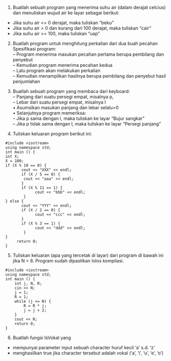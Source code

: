 1. Buatlah sebuah program yang menerima suhu air (dalam derajat celcius) dan menuliskan wujud air ke layar sebagai berikut:
- Jika suhu air <= 0 derajat, maka tuliskan “beku”
- Jika suhu air > 0 dan kurang dari 100 derajat, maka tuliskan “cair”
- Jika suhu air >= 100, maka tuliskan “uap”

2. Buatlah program untuk menghitung perkalian dari dua buah pecahan \
Spesifikasi program: \
– Program menerima masukan pecahan pertama berupa
pembilang dan penyebut \
– Kemudian program menerima pecahan kedua \
– Lalu program akan melakukan perkalian \
– Kemudian menampilkan hasilnya berupa pembilang dan penyebut hasil penjumlahan

3. Buatlah sebuah program yang membaca dari keyboard: \
– Panjang dari suatu persegi empat, misalnya p,  \
– Lebar dari suatu persegi empat, misalnya l \
• Asumsikan masukan panjang dan lebar selalu>0 \
• Selanjutnya program memeriksa: \
– Jika p sama dengan l, maka tuliskan ke layar “Bujur sangkar” \
– Jika p tidak sama dengan l, maka tuliskan ke layar “Persegi panjang”


4. Tuliskan keluaran program berikut ini:
```
#include <iostream>
using namespace std;
int main () {
int X;
X = 100;
if (X % 10 == 0) {
       cout << "XXX" << endl;
       if (X / 5 == 0) {
        cout << "aaa" << endl;
       }
       if (X % 11 == 1) {
             cout << "bbb" << endl;
        } 
} else {
	   cout << "YYY" << endl;
       if (X / 2 == 0) {
             cout << "ccc" << endl;
       }
       if (X % 3 == 1) {
       		 cout << "ddd" << endl;
        } 
}
	 return 0;   
}
```

5. Tuliskan keluaran (apa yang tercetak di layar) dari program di bawah ini jika N = 8. Program sudah dipastikan lolos kompilasi.
```
#include <iostream>
using namespace std;
int main () {
    int j, N, R;
    cin >> N;
    j = 1;
    R = 1;
    while (j <= N) {
        R = R * j;
        j = j + 2;
    }
    cout << R;
    return 0;
}
```

6. Buatlah fungsi IsVokal yang
- mempunyai parameter input sebuah character huruf
kecil ‘a’ s.d. ‘z’
- menghasilkan true jika character tersebut adalah vokal (‘a’, ‘i’, ‘u’, ‘e’, ‘o’)